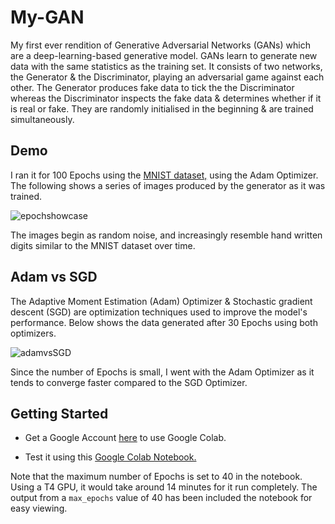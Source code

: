 # My-GAN
My first ever rendition of Generative Adversarial Networks (GANs) which are a deep-learning-based generative model. GANs learn to generate new data with the same statistics as the training set. It consists of two networks, the Generator & the Discriminator, playing an adversarial game against each other. The Generator produces fake data to tick the the Discriminator whereas the Discriminator inspects the fake data & determines whether if it is real or fake. They are randomly initialised in the beginning & are trained simultaneously.


## Demo
I ran it for 100 Epochs using the [MNIST dataset,](https://en.wikipedia.org/wiki/MNIST_database) using the Adam Optimizer. The following shows a series of images produced by the generator as it was trained.

![epochshowcase](https://github.com/omcodedthis/My-GAN/assets/119602009/da0a082b-0c38-4aa6-bb61-2539275aa8f4)

The images begin as random noise, and increasingly resemble hand written digits similar to the MNIST dataset over time.

## Adam vs SGD
The Adaptive Moment Estimation (Adam) Optimizer & Stochastic gradient descent (SGD) are optimization techniques used to improve the model's performance. Below shows the data generated after 30 Epochs using both optimizers.

![adamvsSGD](https://github.com/omcodedthis/My-GAN/assets/119602009/9c76189a-02be-48d0-b4b8-ca5a84c7760d)

Since the number of Epochs is small, I went with the Adam Optimizer as it tends to converge faster compared to the SGD Optimizer.


## Getting Started
* Get a Google Account [here](https://www.google.com/account/about/) to use Google Colab.

* Test it using this [Google Colab Notebook.](https://colab.research.google.com/drive/1JlCd-EC7AatYjlFO1jLHTA80jKz6cnXr?authuser=0#scrollTo=YGRg7aBhfpwW)

Note that the maximum number of Epochs is set to 40 in the notebook. Using a T4 GPU, it would take around 14 minutes for it run completely. The output from a `max_epochs` value of 40 has been included the notebook for easy viewing.
